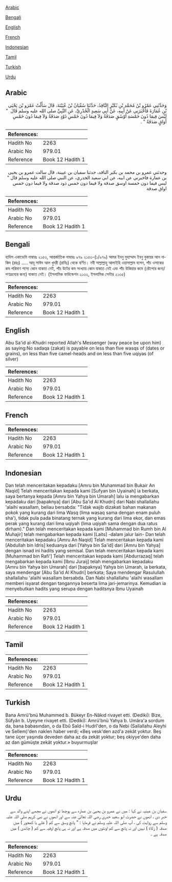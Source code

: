[Arabic](#arabic)

[Bengali](#bengali)

[English](#english)

[French](#french)

[Indonesian](#indonesian)

[Tamil](#tamil)

[Turkish](#turkish)

[Urdu](#urdu)

## Arabic


<div dir="rtl" lang="ar" style={{fontSize:'larger',backgroundColor:'#f8f9fa',padding:20}}>
وَحَدَّثَنِي عَمْرُو بْنُ مُحَمَّدِ بْنِ بُكَيْرٍ النَّاقِدُ، حَدَّثَنَا سُفْيَانُ بْنُ عُيَيْنَةَ، قَالَ سَأَلْتُ عَمْرَو بْنَ يَحْيَى بْنِ عُمَارَةَ فَأَخْبَرَنِي عَنْ أَبِيهِ، عَنْ أَبِي سَعِيدٍ الْخُدْرِيِّ، عَنِ النَّبِيِّ صلى الله عليه وسلم قَالَ ‏ "‏ لَيْسَ فِيمَا دُونَ خَمْسَةِ أَوْسُقٍ صَدَقَةٌ وَلاَ فِيمَا دُونَ خَمْسِ ذَوْدٍ صَدَقَةٌ وَلاَ فِيمَا دُونَ خَمْسِ أَوَاقٍ صَدَقَةٌ ‏"‏ ‏.‏
</div>
<div style={{backgroundColor:'#f8f9fa',padding:20, marginBottom: 10}}><table> <thead> <tr> <th>References:</th> <th></th> </tr> </thead> <tbody><tr><td>Hadith No</td><td>2263</td></tr><tr><td>Arabic No</td><td>979.01</td></tr><tr><td>Reference</td><td>Book 12 Hadith 1</td></tr></tbody></table></div>


<div dir="rtl" lang="ar" style={{fontSize:'larger',backgroundColor:'#f8f9fa',padding:20}}>
وحدثني عمرو بن محمد بن بكير الناقد، حدثنا سفيان بن عيينة، قال سالت عمرو بن يحيى بن عمارة فاخبرني عن ابيه، عن ابي سعيد الخدري، عن النبي صلى الله عليه وسلم قال " ليس فيما دون خمسة اوسق صدقة ولا فيما دون خمس ذود صدقة ولا فيما دون خمس اواق صدقة
</div>
<div style={{backgroundColor:'#f8f9fa',padding:20, marginBottom: 10}}><table> <thead> <tr> <th>References:</th> <th></th> </tr> </thead> <tbody><tr><td>Hadith No</td><td>2263</td></tr><tr><td>Arabic No</td><td>979.01</td></tr><tr><td>Reference</td><td>Book 12 Hadith 1</td></tr></tbody></table></div>

## Bengali


<div dir="ltr" lang="bn" style={{fontSize:'larger',backgroundColor:'#f8f9fa',padding:20}}>
হাদিস একাডেমি নাম্বারঃ ২১৫৩, আন্তর্জাতিক নাম্বারঃ ৯৭৯ ২১৫৩-(১/৯৭৯) আমর ইবনু মুহাম্মাদ ইবনু বুকায়র আন নাকিদ (রহঃ) ..... আবূ সাঈদ আল খুদরী (রাযিঃ) থেকে বর্ণিত। নবী সাল্লাল্লাহু আলাইহি ওয়াসাল্লাম বলেন, পাঁচ ওসাকের কম পরিমাণ শস্যে কোন যাকাত নেই, পাঁচ উটের কম সংখ্যায় কোন যাকাত নেই এবং পাঁচ উকিয়ার কমে (রৌপ্যের জন্য/পণ্যদ্রব্যের জন্য) যাকাত নেই। (ইসলামিক ফাউন্ডেশন ২১৩২, ইসলামিক সেন্টার ২১৩৫)
</div>
<div style={{backgroundColor:'#f8f9fa',padding:20, marginBottom: 10}}><table> <thead> <tr> <th>References:</th> <th></th> </tr> </thead> <tbody><tr><td>Hadith No</td><td>2263</td></tr><tr><td>Arabic No</td><td>979.01</td></tr><tr><td>Reference</td><td>Book 12 Hadith 1</td></tr></tbody></table></div>

## English


<div dir="ltr" lang="en" style={{fontSize:'larger',backgroundColor:'#f8f9fa',padding:20}}>
Abu Sa'id al-Khudri reported Allah's Messenger (way peace be upon him) as saying:No sadaqa (zakat) is payable on less than five wasqs of (dates or grains), on less than five camel-heads and on less than five uqiyas (of silver)
</div>
<div style={{backgroundColor:'#f8f9fa',padding:20, marginBottom: 10}}><table> <thead> <tr> <th>References:</th> <th></th> </tr> </thead> <tbody><tr><td>Hadith No</td><td>2263</td></tr><tr><td>Arabic No</td><td>979.01</td></tr><tr><td>Reference</td><td>Book 12 Hadith 1</td></tr></tbody></table></div>

## French


<div dir="ltr" lang="fr" style={{fontSize:'larger',backgroundColor:'#f8f9fa',padding:20}}>

</div>
<div style={{backgroundColor:'#f8f9fa',padding:20, marginBottom: 10}}><table> <thead> <tr> <th>References:</th> <th></th> </tr> </thead> <tbody><tr><td>Hadith No</td><td>2263</td></tr><tr><td>Arabic No</td><td>979.01</td></tr><tr><td>Reference</td><td>Book 12 Hadith 1</td></tr></tbody></table></div>

## Indonesian


<div dir="ltr" lang="id" style={{fontSize:'larger',backgroundColor:'#f8f9fa',padding:20}}>
Dan telah menceritakan kepadaku [Amru bin Muhammad bin Bukair An Naqid] Telah menceritakan kepada kami [Sufyan bin Uyainah] ia berkata, saya bertanya kepada [Amru bin Yahya bin Umarah] lalu ia mengabarkan kepadaku dari [bapaknya] dari [Abu Sa'id Al Khudri] dari Nabi shallallahu 'alaihi wasallam, beliau bersabda: "Tidak wajib dizakati bahan makanan pokok yang kurang dari lima Wasq (lima wasaq sama dengan enam puluh sha'), tidak pula pada binatang ternak yang kurang dari lima ekor, dan emas perak yang kurang dari lima uqiyah (lima uqiyah sama dengan dua ratus dirham)." Dan telah menceritakan kepada kami [Muhammad bin Rumh bin Al Muhajir] telah mengabarkan kepada kami [Laits] -dalam jalur lain- Dan telah menceritakan kepadaku [Amru An Naqid] Telah menceritakan kepada kami [Abdullah bin Idris] keduanya dari [Yahya bin Sa'id] dari [Amru bin Yahya] dengan isnad ini hadits yang semisal. Dan telah menceritakan kepada kami [Muhammad bin Rafi'] Telah menceritakan kepada kami [Abdurrazaq] telah mengabarkan kepada kami [Ibnu Juraij] telah mengabarkan kepadaku [Amru bin Yahya bin Umarah] dari [bapaknya] Yahya bin Umarah, ia berkata, saya mendengar [Abu Sa'id Al Khudri] berkata; Saya mendengar Rasulullah shallallahu 'alaihi wasallam bersabda. Dan Nabi shallallahu 'alaihi wasallam memberi isyarat dengan tangannya beserta lima jari-jemarinya. Kemudian ia menyebutkan hadits yang serupa dengan haditsnya Ibnu Uyainah
</div>
<div style={{backgroundColor:'#f8f9fa',padding:20, marginBottom: 10}}><table> <thead> <tr> <th>References:</th> <th></th> </tr> </thead> <tbody><tr><td>Hadith No</td><td>2263</td></tr><tr><td>Arabic No</td><td>979.01</td></tr><tr><td>Reference</td><td>Book 12 Hadith 1</td></tr></tbody></table></div>

## Tamil


<div dir="ltr" lang="ta" style={{fontSize:'larger',backgroundColor:'#f8f9fa',padding:20}}>

</div>
<div style={{backgroundColor:'#f8f9fa',padding:20, marginBottom: 10}}><table> <thead> <tr> <th>References:</th> <th></th> </tr> </thead> <tbody><tr><td>Hadith No</td><td>2263</td></tr><tr><td>Arabic No</td><td>979.01</td></tr><tr><td>Reference</td><td>Book 12 Hadith 1</td></tr></tbody></table></div>

## Turkish


<div dir="ltr" lang="tr" style={{fontSize:'larger',backgroundColor:'#f8f9fa',padding:20}}>
Bana Amrü'bnü Muhammed b. Bükeyr En-Nâkıd rivayet etti. (Dediki): Bize, Süfyân b. Uyeyne rivayet etti. (Dediki): Amrü'bnü Yahya b. Umâra'a sordum da, bana babasından, o da Ebû Saîd-i Hudrî'den, o da Nebi (Sallallahu Aleyhi ve SelIem)'den naklen haber verdi; «Beş vesk'den azd'a zekât yoktur. Beş tane üçer yaşında deveden daha az da zekât yoktur; beş okiyye'den daha az dan gümüşte zekât yoktur.» buyurmuşlar
</div>
<div style={{backgroundColor:'#f8f9fa',padding:20, marginBottom: 10}}><table> <thead> <tr> <th>References:</th> <th></th> </tr> </thead> <tbody><tr><td>Hadith No</td><td>2263</td></tr><tr><td>Arabic No</td><td>979.01</td></tr><tr><td>Reference</td><td>Book 12 Hadith 1</td></tr></tbody></table></div>

## Urdu


<div dir="rtl" lang="ur" style={{fontSize:'larger',backgroundColor:'#f8f9fa',padding:20}}>
سفیان بن عینیہ نے کہا : میں نے عمرو بن یحییٰ بن عمارہ سے پوچھا تو انھوں نے مجھے اپنے والد سے خبر دی ، انھوں نے حضرت ابو سعید خدری رضی اللہ تعالیٰ عنہ سے اور انھوں نے نبی کریم صلی اللہ علیہ وسلم سے روایت کی ، آپ صلی اللہ علیہ وسلم نے فرمایا : " پانچ وسق سے کم ( غلے یا کھجور ) میں صدقہ ( زکاۃ ) نہیں اور نہ پانچ سے کم اونٹوں میں صدقہ ہے اور نہ ہی پانچ اوقیہ سے کم ( چاندی ) میں صدقہ ہے ۔
</div>
<div style={{backgroundColor:'#f8f9fa',padding:20, marginBottom: 10}}><table> <thead> <tr> <th>References:</th> <th></th> </tr> </thead> <tbody><tr><td>Hadith No</td><td>2263</td></tr><tr><td>Arabic No</td><td>979.01</td></tr><tr><td>Reference</td><td>Book 12 Hadith 1</td></tr></tbody></table></div>